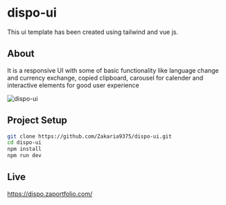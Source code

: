 # dispo-ui

This ui template has been created using tailwind and vue js.

## About

It is a responsive UI with some of basic functionality like language change and currency exchange, copied clipboard, carousel for calender and interactive elements for good user experience

![dispo-ui](https://github.com/Zakaria9375/dispo-ui/assets/115387468/884cc183-9d6a-4a44-8b0e-4b2ba5562219)

## Project Setup

```sh
git clone https://github.com/Zakaria9375/dispo-ui.git
cd dispo-ui
npm install
npm run dev
```
## Live

https://dispo.zaportfolio.com/
